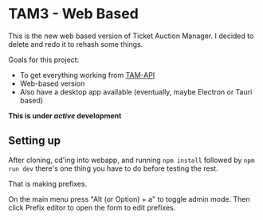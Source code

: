 # TAM3 - Web Based

This is the new web based version of Ticket Auction Manager. I decided to delete and redo it to rehash some things.

Goals for this project:

- To get everything working from [TAM-API](https://www.github.com/dbob16/tam-api)
- Web-based version
- Also have a desktop app available (eventually, maybe Electron or Tauri based)

**This is under _active_ development**

## Setting up

After cloning, cd'ing into webapp, and running `npm install` followed by `npm run dev` there's one thing you have to do before testing the rest.

That is making prefixes.

On the main menu press "Alt (or Option) + a" to toggle admin mode. Then click Prefix editor to open the form to edit prefixes.